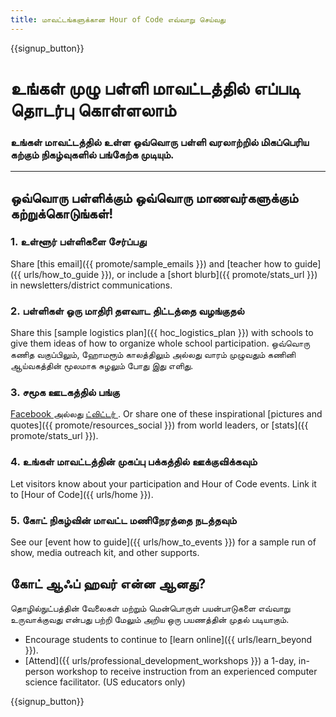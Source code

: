 ```yaml
---
title: மாவட்டங்களுக்கான Hour of Code எவ்வாறு செய்வது
---
```


{{signup_button}}

# உங்கள் முழு பள்ளி மாவட்டத்தில் எப்படி தொடர்பு கொள்ளலாம்

### உங்கள் மாவட்டத்தில் உள்ள ஒவ்வொரு பள்ளி வரலாற்றில் மிகப்பெரிய கற்கும் நிகழ்வுகளில் பங்கேற்க முடியும்.

* * *

## ஒவ்வொரு பள்ளிக்கும் ஒவ்வொரு மாணவர்களுக்கும் கற்றுக்கொடுங்கள்!

### 1. உள்ளூர் பள்ளிகளை சேர்ப்பது

Share [this email]({{ promote/sample_emails }}) and [teacher how to guide]({{ urls/how_to_guide }}), or include a [short blurb]({{ promote/stats_url }}) in newsletters/district communications. <br />

### 2. பள்ளிகள் ஒரு மாதிரி தளவாட திட்டத்தை வழங்குதல்

Share this [sample logistics plan]({{ hoc_logistics_plan }}) with schools to give them ideas of how to organize whole school participation. ஒவ்வொரு கணித வகுப்பிலும், ஹோமரூம் காலத்திலும் அல்லது வாரம் முழுவதும் கணினி ஆய்வகத்தின் மூலமாக சுழலும் போது இது எளிது.

### 3. சமூக ஊடகத்தில் பங்கு

[ Facebook ](https://www.facebook.com/sharer/sharer.php?u=http%3A%2F%2Fhourofcode.com%2Fus) அல்லது <a href = "https க்கு அனுப்பு ?: //twitter.com/intent/tweet url = http% 3A% 2F% 2Fhourofcode.com amp; உரை = நான்% 27m% 20participating% 20in% 20this% 20year% 27s% 20% 23HourOfCode% 2C% 20are% 20you% 3F % 20% 40codeorg amp; original_referer = https ஐப்% 3A% 2F% 2Fwww.google.com% 2Furl% 3Fq% 3Dhttps% 253A% 252F% 252Ftwitter.com% 252Fshare% 253Fhashtags% 253D% 2526amp% 253Brelated% 253Dcodeorg% 2526amp% 253Btext% 253DI % 252527m% 252Bparticipating% 252Bin% 252Bthis% 252Byear% 252527s% 252B% 252523HourOfCode% 25252C% 252Bare% 252Byou% 25253F% 252B% 252540codeorg% 2526amp% 253Burl% 253Dhttp% 25253A% 25252F% 25252Fhourofcode.com% 26sa% 3DD% 26sntz% 3D1 % 26usg% 3DAFQjCNE1GLTUbKZfMlEh9Aj5w0iswz6PYQ amp; தொடர்பான = codeorg amp; ஹாஷ்டேக்குகளைச் = "> ட்விட்டர் </a>. Or share one of these inspirational [pictures and quotes]({{ promote/resources_social }}) from world leaders, or [stats]({{ promote/stats_url }}).

### 4. உங்கள் மாவட்டத்தின் முகப்பு பக்கத்தில் ஊக்குவிக்கவும்

Let visitors know about your participation and Hour of Code events. Link it to [Hour of Code]({{ urls/home }}).

### 5. கோட் நிகழ்வின் மாவட்ட மணிநேரத்தை நடத்தவும்

See our [event how to guide]({{ urls/how_to_events }}) for a sample run of show, media outreach kit, and other supports.

## கோட் ஆஃப் ஹவர் என்ன ஆனது?

தொழில்நுட்பத்தின் வேலைகள் மற்றும் மென்பொருள் பயன்பாடுகளை எவ்வாறு உருவாக்குவது என்பது பற்றி மேலும் அறிய ஒரு பயணத்தின் முதல் படியாகும்.

- Encourage students to continue to [learn online]({{ urls/learn_beyond }}).
- [Attend]({{ urls/professional_development_workshops }}) a 1-day, in-person workshop to receive instruction from an experienced computer science facilitator. (US educators only)

{{signup_button}}